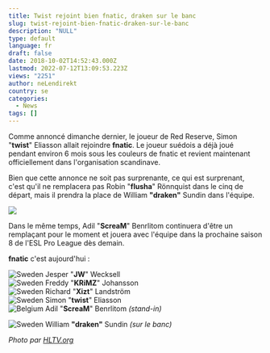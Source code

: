 ```yaml
---
title: Twist rejoint bien fnatic, draken sur le banc
slug: twist-rejoint-bien-fnatic-draken-sur-le-banc
description: "NULL"
type: default
language: fr
draft: false
date: 2018-10-02T14:52:43.000Z
lastmod: 2022-07-12T13:09:53.223Z
views: "2251"
author: neLendirekt
country: se
categories:
  - News
tags: []
---
```

Comme annoncé dimanche dernier, le joueur de Red Reserve, Simon "**twist**" Eliasson allait rejoindre **fnatic**. Le joueur suédois a déjà joué pendant environ 6 mois sous les couleurs de fnatic et revient maintenant officiellement dans l'organisation scandinave.  
  
Bien que cette annonce ne soit pas surprenante, ce qui est surprenant, c'est qu'il ne remplacera pas Robin "**flusha**" Rönnquist dans le cinq de départ, mais il prendra la place de William **"draken"** Sundin dans l'équipe.

![](/images/articles/5bb37ef573296/images/xBfgknTxTrhGCFkvl7Bpcg2Q2nycOTwHA1w2lIwz.jpeg)

Dans le même temps, Adil "**ScreaM**" Benrlitom continuera d'être un remplaçant pour le moment et jouera avec l'équipe dans la prochaine saison 8 de l'ESL Pro League dès demain.

**fnatic** c'est aujourd'hui :

![Sweden](/images/countries/se.svg)⁠ Jesper "**JW**" Wecksell  
![Sweden](/images/countries/se.svg)⁠ Freddy "**KRiMZ**" Johansson  
![Sweden](/images/countries/se.svg)⁠ Richard "**Xizt**" Landström  
![Sweden](/images/countries/se.svg)⁠ Simon "**twist**" Eliasson  
![Belgium](/images/countries/be.svg)⁠ Adil "**ScreaM**" Benrlitom _(stand-in)_

![Sweden](/images/countries/se.svg)⁠ William **"draken"** Sundin _(sur le banc)_

_Photo par [HLTV.org](https://HLTV.org)_
